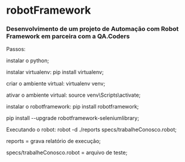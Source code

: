 # robotFramework

### Desenvolvimento de um projeto de Automação com Robot Framework em parceira com a QA.Coders

Passos:<br>

instalar o python;

instalar virtualenv: pip install virtualenv;

criar o ambiente virtual: virtualenv venv;

ativar o ambiente virtual: source venv\Scripts\activate;

instalar o robotframework: pip install robotframework;

pip install --upgrade robotframework-seleniumlibrary;

Executando o robot: robot -d ./reports specs/trabalheConosco.robot;

reports = grava relatório de execução;

specs/trabalheConosco.robot = arquivo de teste;
